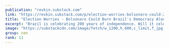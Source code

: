 ```yaml
---
publication: "revkin.substack.com"
link: "https://revkin.substack.com/p/election-worries-bolsonaro-could-22-09-07"
title: "Election Worries - Bolsonaro Could Burn Brazil's Democracy Along with Amazon Forests"
excerpt: "Brazil is celebrating 200 years of independence. Will it celebrate democracy or face a coup in October?"
image: "https://substackcdn.com/image/fetch/w_1200,h_600,c_limit,f_jpg,q_auto:good,fl_progressive:steep/https%3A%2F%2Fbucketeer-e05bbc84-baa3-437e-9518-adb32be77984.s3.amazonaws.com%2Fpublic%2Fimport-images%2F05be73bb-cc7b-4bd1-8e4f-bc39a9c4879d%2F26f336642d80939e1658a98ca61f4c01.jpg"
group: con
rank: 11
---
```

